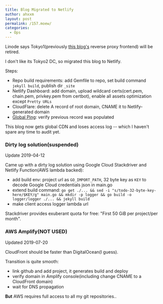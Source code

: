 ```yaml
---
title: Blog Migrated to Netlify
author: ahxxm
layout: post
permalink: /157.moew/
categories:
  - Ops
---
```


Linode says Tokyo1(previously [this blog's](http://ahxxm.github.io) reverse proxy frontend) will be retired.

I don't like its Tokyo2 DC, so migrated this blog to Netlify.

Steps:

- Repo build requirements: add Gemfile to repo, set build command `jekyll build`, publish dir `_site`
- Netlify Dashboard: add domain, upload wildcard certs(cert.pem, chain.pem, privkey.pem from certbot), enable all assets optimization except `Pretty URLs`
- CloudFlare: delete A record of root domain, CNAME it to Netlify-generated domain
- [Global Ping](http://ping.chinaz.com/): verify previous record was populated

This blog now gets global CDN and loses access log -- which I haven't spare any time to audit yet.


### Dirty log solution(suspended)

Update 2019-04-12

Came up with a dirty log solution using Google Cloud Stackdriver and Netlify Function(AWS lambda backed):

- add build env: project url as `GO_IMPORT_PATH`, 32 byte key as `KEY` to decode Google Cloud credentials json in main.go
- extend build command: `go get ./... && sed -i "s/todo-32-byte-key-here/$KEY/g" main.go && mkdir -p logger && go build -o logger/logger ./... && jekyll build`
- make client access logger lambda url

Stackdriver provides exuberant quota for free: "First 50 GiB per project/per month".

### AWS Amplify(NOT USED)

Updated 2019-07-20

CloudFront should be faster than DigitalOcean(I guess).

Transition is quite smooth:

- link github and add project, it generates build and deploy
- verify domain in Amplify console(including change CNAME to a CloudFront domain)
- wait for DNS propagation

**But** AWS requires full access to all my git repositories..
